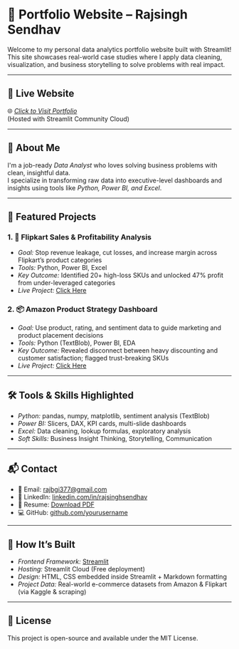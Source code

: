 # 📁 Portfolio Website – Rajsingh Sendhav

Welcome to my personal data analytics portfolio website built with Streamlit!  
This site showcases real-world case studies where I apply data cleaning, visualization, and business storytelling to solve problems with real impact.

---

## 🚀 Live Website  
🌐 *[Click to Visit Portfolio](https://your-live-portfolio-link.streamlit.app)*  
(Hosted with Streamlit Community Cloud)

---

## 📌 About Me

I'm a job-ready *Data Analyst* who loves solving business problems with clean, insightful data.  
I specialize in transforming raw data into executive-level dashboards and insights using tools like *Python, Power BI, and Excel*.

---

## 🧰 Featured Projects

### 1. 🛒 Flipkart Sales & Profitability Analysis  
- *Goal:* Stop revenue leakage, cut losses, and increase margin across Flipkart’s product categories  
- *Tools:* Python, Power BI, Excel  
- *Key Outcome:* Identified 20+ high-loss SKUs and unlocked 47% profit from under-leveraged categories  
- *Live Project:* [Click Here](https://your-flipkart-project.streamlit.app)

### 2. 📦 Amazon Product Strategy Dashboard  
- *Goal:* Use product, rating, and sentiment data to guide marketing and product placement decisions  
- *Tools:* Python (TextBlob), Power BI, EDA  
- *Key Outcome:* Revealed disconnect between heavy discounting and customer satisfaction; flagged trust-breaking SKUs  
- *Live Project:* [Click Here](https://your-amazon-project.streamlit.app)

---

## 🛠 Tools & Skills Highlighted

- *Python:* pandas, numpy, matplotlib, sentiment analysis (TextBlob)  
- *Power BI:* Slicers, DAX, KPI cards, multi-slide dashboards  
- *Excel:* Data cleaning, lookup formulas, exploratory analysis  
- *Soft Skills:* Business Insight Thinking, Storytelling, Communication  

---

## 📬 Contact

- 📧 Email: [rajbgi377@gmail.com](mailto:rajbgi377@gmail.com)  
- 💼 LinkedIn: [linkedin.com/in/rajsinghsendhav](https://linkedin.com/in/rajsinghsendhav)  
- 🧾 Resume: [Download PDF](https://your-resume-link.com)  
- 💻 GitHub: [github.com/yourusername](https://github.com/yourusername)

---

## 📝 How It’s Built

- *Frontend Framework:* [Streamlit](https://streamlit.io)  
- *Hosting:* Streamlit Cloud (Free deployment)  
- *Design:* HTML, CSS embedded inside Streamlit + Markdown formatting  
- *Project Data:* Real-world e-commerce datasets from Amazon & Flipkart (via Kaggle & scraping)

---

## 📄 License

This project is open-source and available under the MIT License.
